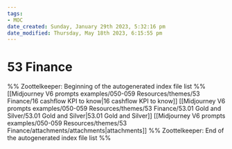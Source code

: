 ```yaml
---
tags: 
- MOC
date_created: Sunday, January 29th 2023, 5:32:16 pm
date_modified: Thursday, May 18th 2023, 6:15:55 pm
---
```

# 53 Finance



%% Zoottelkeeper: Beginning of the autogenerated index file list  %%
 [[Midjourney V6 prompts examples/050-059 Resources/themes/53 Finance/16 cashflow KPI to know|16 cashflow KPI to know]]
 [[Midjourney V6 prompts examples/050-059 Resources/themes/53 Finance/53.01 Gold and Silver/53.01 Gold and Silver|53.01 Gold and Silver]]
 [[Midjourney V6 prompts examples/050-059 Resources/themes/53 Finance/attachments/attachments|attachments]]
%% Zoottelkeeper: End of the autogenerated index file list  %%

